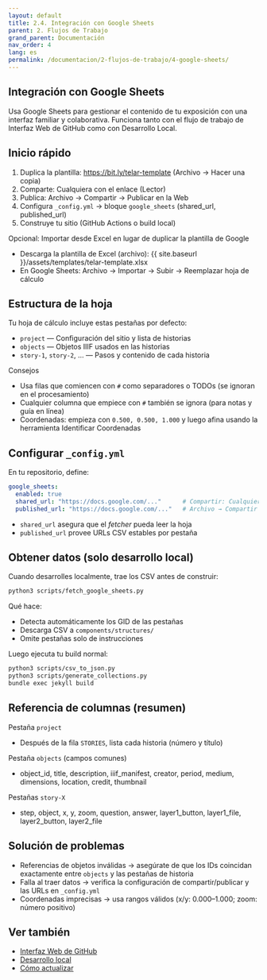 ```yaml
---
layout: default
title: 2.4. Integración con Google Sheets
parent: 2. Flujos de Trabajo
grand_parent: Documentación
nav_order: 4
lang: es
permalink: /documentacion/2-flujos-de-trabajo/4-google-sheets/
---
```


## Integración con Google Sheets

Usa Google Sheets para gestionar el contenido de tu exposición con una interfaz familiar y colaborativa. Funciona tanto con el flujo de trabajo de Interfaz Web de GitHub como con Desarrollo Local.

## Inicio rápido

1. Duplica la plantilla: <https://bit.ly/telar-template> (Archivo → Hacer una copia)
2. Comparte: Cualquiera con el enlace (Lector)
3. Publica: Archivo → Compartir → Publicar en la Web
4. Configura `_config.yml` → bloque `google_sheets` (shared_url, published_url)
5. Construye tu sitio (GitHub Actions o build local)

Opcional: Importar desde Excel en lugar de duplicar la plantilla de Google

- Descarga la plantilla de Excel (archivo):
  {{ site.baseurl }}/assets/templates/telar-template.xlsx
- En Google Sheets: Archivo → Importar → Subir → Reemplazar hoja de cálculo

## Estructura de la hoja

Tu hoja de cálculo incluye estas pestañas por defecto:

- `project` — Configuración del sitio y lista de historias
- `objects` — Objetos IIIF usados en las historias
- `story-1`, `story-2`, … — Pasos y contenido de cada historia

Consejos

- Usa filas que comiencen con `#` como separadores o TODOs (se ignoran en el procesamiento)
- Cualquier columna que empiece con `#` también se ignora (para notas y guía en línea)
- Coordenadas: empieza con `0.500, 0.500, 1.000` y luego afina usando la herramienta Identificar Coordenadas

## Configurar `_config.yml`

En tu repositorio, define:

```yaml
google_sheets:
  enabled: true
  shared_url: "https://docs.google.com/..."      # Compartir: Cualquiera con el enlace (Lector)
  published_url: "https://docs.google.com/..."   # Archivo → Compartir → Publicar en la Web
```

- `shared_url` asegura que el *fetcher* pueda leer la hoja
- `published_url` provee URLs CSV estables por pestaña

## Obtener datos (solo desarrollo local)

Cuando desarrolles localmente, trae los CSV antes de construir:

```bash
python3 scripts/fetch_google_sheets.py
```

Qué hace:

- Detecta automáticamente los GID de las pestañas
- Descarga CSV a `components/structures/`
- Omite pestañas solo de instrucciones

Luego ejecuta tu build normal:

```bash
python3 scripts/csv_to_json.py
python3 scripts/generate_collections.py
bundle exec jekyll build
```

## Referencia de columnas (resumen)

Pestaña `project`

- Después de la fila `STORIES`, lista cada historia (número y título)

Pestaña `objects` (campos comunes)

- object_id, title, description, iiif_manifest, creator, period, medium, dimensions, location, credit, thumbnail

Pestañas `story-X`

- step, object, x, y, zoom, question, answer, layer1_button, layer1_file, layer2_button, layer2_file

## Solución de problemas

- Referencias de objetos inválidas → asegúrate de que los IDs coincidan exactamente entre `objects` y las pestañas de historia
- Falla al traer datos → verifica la configuración de compartir/publicar y las URLs en `_config.yml`
- Coordenadas imprecisas → usa rangos válidos (x/y: 0.000–1.000; zoom: número positivo)

## Ver también

- [Interfaz Web de GitHub](/documentacion/2-flujos-de-trabajo/1-interfaz-web/)
- [Desarrollo local](/documentacion/2-flujos-de-trabajo/2-desarrollo-local/)
- [Cómo actualizar](/documentacion/2-flujos-de-trabajo/3-actualizar/)
